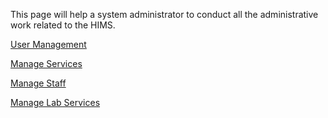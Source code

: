 This page will help a system administrator to conduct all the administrative work related to the HIMS.

[User Management](https://github.com/hmislk/hmis/wiki/User-Management)

[Manage Services](https://github.com/hmislk/hmis/wiki/Manage-Services)

[Manage Staff](https://github.com/hmislk/hmis/wiki/Manage-Staff)

[Manage Lab Services](https://github.com/hmislk/hmis/wiki/Manage-Lab-Services)
